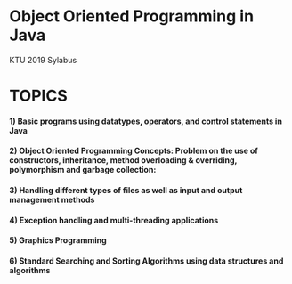 # Object Oriented Programming in Java
KTU 2019 Sylabus

# TOPICS


#### 1) Basic programs using datatypes, operators, and control statements in Java
#### 2) Object Oriented Programming Concepts: Problem on the use of constructors, inheritance, method overloading & overriding, polymorphism and garbage collection:
#### 3) Handling different types of files as well as input and output management methods
#### 4) Exception handling and multi-threading applications
#### 5) Graphics Programming
#### 6) Standard Searching and Sorting Algorithms using data structures and algorithms